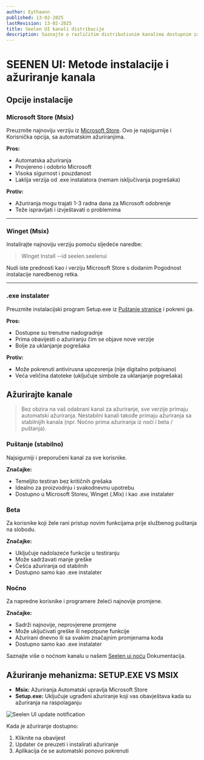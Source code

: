 ```yaml
---
author: Eythaann
published: 13-02-2025
lastRevision: 13-02-2025
title: Seelen UI kanali distribucije
description: Saznajte o različitim distributivnim kanalima dostupnim za Seelen Ui
---
```


# SEENEN UI: Metode instalacije i ažuriranje kanala

## Opcije instalacije

### Microsoft Store (Msix)

Preuzmite najnoviju verziju iz
[Microsoft Store](https://www.microsoft.com/store). Ovo je najsigurnije i
Korisnička opcija, sa automatskim ažuriranjima.

**Pros:**

- Automatska ažuriranja
- Provjereno i odobrio Microsoft
- Visoka sigurnost i pouzdanost
- Laklija verzija od .exe instalatora (nemam isključivanja pogrešaka)

**Protiv:**

- Ažuriranja mogu trajati 1-3 radna dana za Microsoft odobrenje
- Teže ispravljati i izvještavati o problemima

---

### Winget (Msix)

Instalirajte najnoviju verziju pomoću sljedeće naredbe:

> Winget Install --id seelen.seelenui

Nudi iste prednosti kao i verziju Microsoft Store s dodanim Pogodnost
instalacije naredbenog retka.

---

### .exe instalater

Preuzmite instalacijski program Setup.exe iz
[Puštanje stranice](https://github.com/eythaann/Seelen-UI/releases) i pokreni
ga.

**Pros:**

- Dostupne su trenutne nadogradnje
- Prima obavijesti o ažuriranju čim se objave nove verzije
- Bolje za uklanjanje pogrešaka

**Protiv:**

- Može pokrenuti antivirusna upozorenja (nije digitalno potpisano)
- Veća veličina datoteke (uključuje simbole za uklanjanje pogrešaka)

## Ažurirajte kanale

> Bez obzira na vaš odabrani kanal za ažuriranje, sve verzije primaju automatski
> ažuriranja. Nestabilni kanali takođe primaju ažuriranja sa stabilnijih kanala
> (npr. Noćno prima ažuriranja iz noći i beta / puštanja).

### Puštanje (stabilno)

Najsigurniji i preporučeni kanal za sve korisnike.

**Značajke:**

- Temeljito testiran bez kritičnih grešaka
- Idealno za proizvodnju i svakodnevnu upotrebu
- Dostupno u Microsoft Storeu, Winget (.Mix) i kao .exe instalater

### Beta

Za korisnike koji žele rani pristup novim funkcijama prije službenog puštanja na
slobodu.

**Značajke:**

- Uključuje nadolazeće funkcije u testiranju
- Može sadržavati manje greške
- Češća ažuriranja od stabilnih
- Dostupno samo kao .exe instalater

### Noćno

Za napredne korisnike i programere želeći najnovije promjene.

**Značajke:**

- Sadrži najnovije, neprovjerene promjene
- Može uključivati ​​greške ili nepotpune funkcije
- Ažurirani dnevno ili sa svakim značajnim promjenama koda
- Dostupno samo kao .exe instalater

Saznajte više o noćnom kanalu u našem
[Seelen ui noću](https://seelen.io/blog/nightly) Dokumentacija.

## Ažuriranje mehanizma: SETUP.EXE VS MSIX

- **Msix:** Ažuriranja Automatski upravlja Microsoft Store
- **Setup.exe:** Uključuje ugrađeni ažuriranje koji vas obavještava kada su
  ažuriranja na raspolaganju

![Seelen UI update notification](https://github.com/Seelen-Inc/slu-blog/blob/master/blog/seelen-ui-distribution-channels/image.png?raw=true)

Kada je ažuriranje dostupno:

1. Kliknite na obavijest
2. Updater će preuzeti i instalirati ažuriranje
3. Aplikacija će se automatski ponovo pokrenuti
